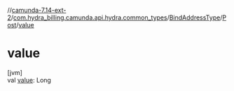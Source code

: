 //[camunda-7.14-ext-2](../../../../index.md)/[com.hydra_billing.camunda.api.hydra.common_types](../../index.md)/[BindAddressType](../index.md)/[Post](index.md)/[value](value.md)

# value

[jvm]\
val [value](value.md): Long

